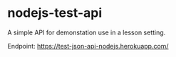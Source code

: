 # nodejs-test-api

A simple API for demonstation use in a lesson setting.

Endpoint: https://test-json-api-nodejs.herokuapp.com/
